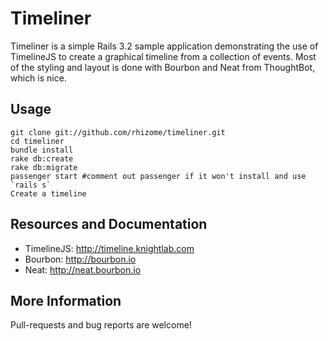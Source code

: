 Timeliner
====================================

Timeliner is a simple Rails 3.2 sample application demonstrating the use of TimelineJS to create a graphical timeline from a collection of events. Most of the styling and layout is done with Bourbon and Neat from ThoughtBot, which is nice.

Usage
------------------------------------

    git clone git://github.com/rhizome/timeliner.git
    cd timeliner
    bundle install
    rake db:create
    rake db:migrate
    passenger start #comment out passenger if it won't install and use `rails s`
    Create a timeline

Resources and Documentation
------------------------------------
* TimelineJS: http://timeline.knightlab.com
* Bourbon: http://bourbon.io
* Neat: http://neat.bourbon.io

More Information
------------------------------------
Pull-requests and bug reports are welcome!